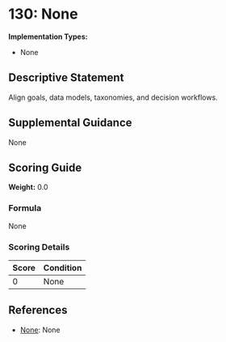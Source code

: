 # 130: None

**Implementation Types:**
- None

## Descriptive Statement

Align goals, data models, taxonomies, and decision workflows.

## Supplemental Guidance

None

## Scoring Guide

**Weight:** 0.0

### Formula

None

### Scoring Details

| Score | Condition |
| ----- | --------- |
| 0 | None |

## References

- [None](None): None

